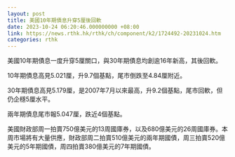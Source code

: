 ```yaml
---
layout: post
title: 美國10年期債息升穿5厘後回軟
date: 2023-10-24 06:20:46.000000000 +08:00
link: https://news.rthk.hk/rthk/ch/component/k2/1724492-20231024.htm
categories: rthk
---
```


美國10年期債息一度升穿5厘關口，與30年期債息均創逾16年新高，其後回軟。

10年期債息高見5.021厘，升9.7個基點，尾市倒跌至4.84厘附近。

30年期債息高見5.179厘，是2007年7月以來最高，升9.2個基點，尾市回軟，但仍企穩5厘水平。

兩年期債息尾市報5.047厘，跌近4個基點。

美國財政部周一拍賣750億美元的13周國庫券，以及680億美元的26周國庫券。本周市場將有大量供應，財政部周二拍賣510億美元的兩年期國債，周三拍賣520億美元的5年期國債，周四拍賣380億美元的7年期國債。
